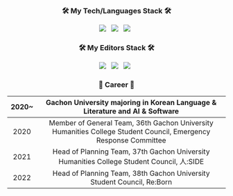 <h3 align="center"></b>🛠 My Tech/Languages Stack 🛠</b></h3>
<p align="center">
<img src="https://img.shields.io/badge/C++-%2300599C.svg?style=for-the-badge&logo=C%2B%2B&logoColor=white"/></a> &nbsp 
<img src="https://img.shields.io/badge/Python-3670A0?style=for-the-badge&logo=Python&logoColor=white"/></a> &nbsp 
<img src="https://img.shields.io/badge/Java-%23ED8B00.svg?style=for-the-badge&logo=Java&logoColor=white"/></a> &nbsp </p>
<h3 align="center"></b>🛠 My Editors Stack 🛠</b></h3>
<p align="center">
<img src="https://img.shields.io/badge/Visual%20Studio-5C2D91.svg?style=for-the-badge&logo=visual-studio&logoColor=white"/></a> &nbsp 
<img src="https://img.shields.io/badge/Visual%20Studio%20Code-0078d7.svg?style=for-the-badge&logo=visual-studio-code&logoColor=white"/></a> &nbsp 
<img src="https://img.shields.io/badge/Eclipse-FE7A16.svg?style=for-the-badge&logo=Eclipse&logoColor=white"/></a> &nbsp </p>
<h3 align="center"></b>💙 Career 💙</b></h3> 

|2020~|        Gachon University majoring in Korean Language & Literature and AI & Software       |
|:-----:|:-----------------------------------------------------------------------------------:|
|2020| Member of General Team, 36th Gachon University Humanities College Student Council, Emergency Response Committee|
|2021| Head of Planning Team, 37th Gachon University Humanities College Student Council, 人:SIDE|
|2022| Head of Planning Team, 38th Gachon University Student Council, Re:Born|
